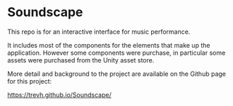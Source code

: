 # Soundscape
This repo is for an interactive interface for music performance.

It includes most of the components for the elements that make up the application.  However some components were purchase, in particular some assets were purchased from the Unity asset store.

More detail and background to the project are available on the Github page for this project:

https://trevh.github.io/Soundscape/
